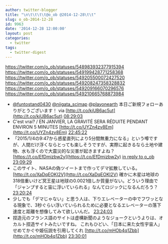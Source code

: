 ```yaml
---
author: twitter-blogger
title: "\n\t\t\t\t@o_ob @2014-12-28\t\t"
slug: o_ob-2014-12-28
id: 9963
date: '2014-12-28 12:00:00'
layout: post
categories:
  - twitter
tags:
  - twitter-digest
---
```


https://twitter.com/o_ob/statuses/548983932377915394 https://twitter.com/o_ob/statuses/549199428771258368 https://twitter.com/o_ob/statuses/549205500072427520 https://twitter.com/o_ob/statuses/549208247358328832 https://twitter.com/o_ob/statuses/549209166070296576 https://twitter.com/o_ob/statuses/549210665768873984  

*   [@funtostand0430](https://twitter.com/funtostand0430) [@niigata_scimap](https://twitter.com/niigata_scimap) [@playonearth](https://twitter.com/playonearth) 本日ご新規フォローありがとうございます！ via [http://t.co/kiUB6ac5ut](http://t.co/kiUB6ac5ut) [08:29:03](https://twitter.com/o_ob/statuses/548983932377915394)
*   C'est vrai? / EN JANVIER, LA GRAVITÉ SERA RÉDUITE PENDANT ENVIRON 5 MINUTES [http://t.co/UYZn4zv8Em](http://t.co/UYZn4zv8Em) [22:45:22](https://twitter.com/o_ob/statuses/549199428771258368)
*   「2015/1/4の9:47から惑星直列により5分間無重力になる」という噂ですが、人間だけ浮くならとっても楽しそうですが、実際に起きるなら土地や建物、水も浮くので大震災的な災害が起きますよね？ [https://t.co/EfDmizbw2y](https://t.co/EfDmizbw2y) [in reply to o_ob](https://twitter.com/o_ob/statuses/549199428771258368) [23:09:29](https://twitter.com/o_ob/statuses/549205500072427520)
*   このサイト、NASAの偽ツイートまで作ってデマ拡散している。 [http://t.co/XaDqEOKI2V](http://t.co/XaDqEOKI2V) 確かに木星は地球の318倍重いけど冥王星は地球の0.0021倍しか質量がない。どういう理由で「ジャンプすると宙に浮いていられる」なんてロジックになるんだろう？ [23:20:24](https://twitter.com/o_ob/statuses/549208247358328832)
*   少しでも「デマじゃない」と思う人は、下りエレベーターの中でフワッとなる現象で、3秒ぐらい浮いていられるために必要となるエレベーターの落下速度と距離を想像してみて欲しいんだ。 [23:24:03](https://twitter.com/o_ob/statuses/549209166070296576)
*   捏造元のフランス語のサイトは虚構新聞のようなジョークというよりは、オカルト捏造サイトみたいですね。 これもひどい、「日本に来た女性宇宙人」 せめてかぐや姫伝説を引用してくれ [http://t.co/mHOb4q1Zbb](http://t.co/mHOb4q1Zbb) [23:30:01](https://twitter.com/o_ob/statuses/549210665768873984)